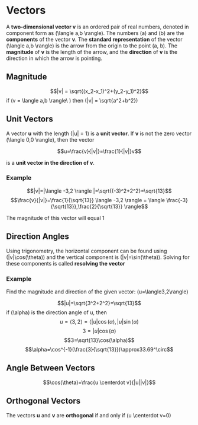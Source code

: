 # Vectors
A **two-dimensional vector v** is an ordered pair of real numbers, denoted in component form as \(\langle a,b \rangle\). The numbers \(a\) and \(b\) are the **components** of the vector **v**. The **standard representation** of the vector \(\langle a,b \rangle\) is the arrow from the origin to the point (a, b). The **magnitude** of **v** is the length of the arrow, and the **direction** of **v** is the direction in which the arrow is pointing.

## Magnitude
$$|v| = \sqrt{(x_2-x_1)^2+(y_2-y_1)^2}$$
if \(v = \langle a,b \rangle\ \) then \(|v| = \sqrt{a^2+b^2}\)

## Unit Vectors
A vector **u** with the length \(|u| = 1\) is a **unit vector**. If **v** is not the zero vector \(\langle 0,0 \rangle\), then the vector

$$u=\frac{v}{|v|}=\frac{1}{|v|}v$$

is a **unit vector in the direction of v**.

### Example

$$|v|=|\langle -3,2 \rangle |=\sqrt{(-3)^2+2^2}=\sqrt{13}$$
$$\frac{v}{|v|}=\frac{1}{\sqrt{13}} \langle -3,2 \rangle = \langle \frac{-3}{\sqrt{13}},\frac{2}{\sqrt{13}} \rangle$$

The magnitude of this vector will equal 1

## Direction Angles
Using trigonometry, the horizontal component can be found using \(|v|\cos(\theta)\) and the vertical component is \(|v|=\sin(\theta)\). Solving for these components is called **resolving the vector**

### Example
Find the magnitude and direction of the given vector: \(u=\langle3,2\rangle\)

$$|u|=\sqrt{3^2+2^2}=\sqrt{13}$$
if \(\alpha\) is the direction angle of u, then
$$u=\langle3,2\rangle=\langle|u|\cos(\alpha),|u|\sin(\alpha)$$
$$3=|u|\cos(\alpha)$$
$$3=\sqrt{13}\cos(\alpha)$$
$$\alpha=\cos^{-1}(\frac{3}{\sqrt{13}})\approx33.69^\circ$$

## Angle Between Vectors
$$\cos(\theta)=\frac{u \centerdot v}{|u||v|}$$

## Orthogonal Vectors
The vectors **u** and **v** are **orthogonal** if and only if \(u \centerdot v=0\)